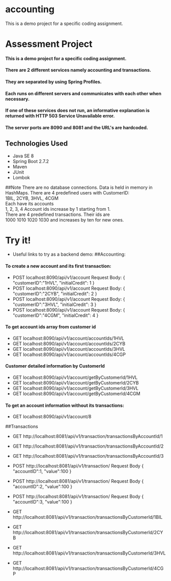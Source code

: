 # accounting
This is a demo project for a specific coding assignment.

# Assessment Project
#### This is a demo project for a specific coding assignment.
#### There are 2 different services namely accounting and transactions.
#### They are separated by using Spring Profiles.
#### Each runs on different servers and communicates with each other when necessary</b>.
#### If one of these services does not run, an informative explanation is returned with HTTP 503 Service Unavailable error.
#### The server ports are 8090 and 8081 and the URL's are hardcoded.

## Technologies Used
* Java SE 8
* Spring Boot 2.7.2
* Maven
* JUnit
* Lombok

##Note
There are no database connections. Data is held in memory in HashMaps.
There are 4 predefined users with CustomerID:  
1BIL, 2CYB, 3HVL, 4CGM  
Each have its accounts  
1, 2, 3, 4
Account ids increase by 1 starting from 1.  
There are 4 predefined transactions. Their ids are  
1000 1010 1020 1030 and increases by ten for new ones.

# Try it!
* Useful links to try as a backend demo:
##Accounting:
#### To create a new account and its first transaction:
* POST localhost:8090/api/v1/account
  Request Body: { "customerID":"1HVL", "initialCredit": 1 }
* POST localhost:8090/api/v1/account
  Request Body: { "customerID":"2CYB", "initialCredit": 2 }
* POST localhost:8090/api/v1/account
  Request Body: { "customerID":"3HVL", "initialCredit": 3 }
* POST localhost:8090/api/v1/account
  Request Body: { "customerID":"4CGM", "initialCredit": 4 }
#### To get account ids array from customer id
* GET localhost:8090/api/v1/account/accountIds/1HVL
* GET localhost:8090/api/v1/account/accountIds/2CYB
* GET localhost:8090/api/v1/account/accountIds/3HVL
* GET localhost:8090/api/v1/account/accountIds/4CGP
#### Customer detailed information by CustomerId
* GET localhost:8090/api/v1/account/getByCustomerId/1HVL
* GET localhost:8090/api/v1/account/getByCustomerId/2CYB
* GET localhost:8090/api/v1/account/getByCustomerId/3HVL
* GET localhost:8090/api/v1/account/getByCustomerId/4CGM
#### To get an account information without its transactions:
* GET localhost:8090/api/v1/account/8

##Transactions
* GET http://localhost:8081/api/v1/transaction/transactionsByAccountId/1
* GET http://localhost:8081/api/v1/transaction/transactionsByAccountId/2
* GET http://localhost:8081/api/v1/transaction/transactionsByAccountId/3

* POST http://localhost:8081/api/v1/transaction/
  Request Body { "accountID":1, "value":100 }
* POST http://localhost:8081/api/v1/transaction/
  Request Body { "accountID":2, "value":100 }
* POST http://localhost:8081/api/v1/transaction/
  Request Body { "accountID":3, "value":100 }

* GET http://localhost:8081/api/v1/transaction/transactionsByCustomerId/1BIL
* GET http://localhost:8081/api/v1/transaction/transactionsByCustomerId/2CYB
* GET http://localhost:8081/api/v1/transaction/transactionsByCustomerId/3HVL
* GET http://localhost:8081/api/v1/transaction/transactionsByCustomerId/4CGP
